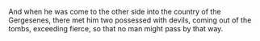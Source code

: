 And when he was come to the other side into the country of the Gergesenes, there met him two possessed with devils, coming out of the tombs, exceeding fierce, so that no man might pass by that way.
